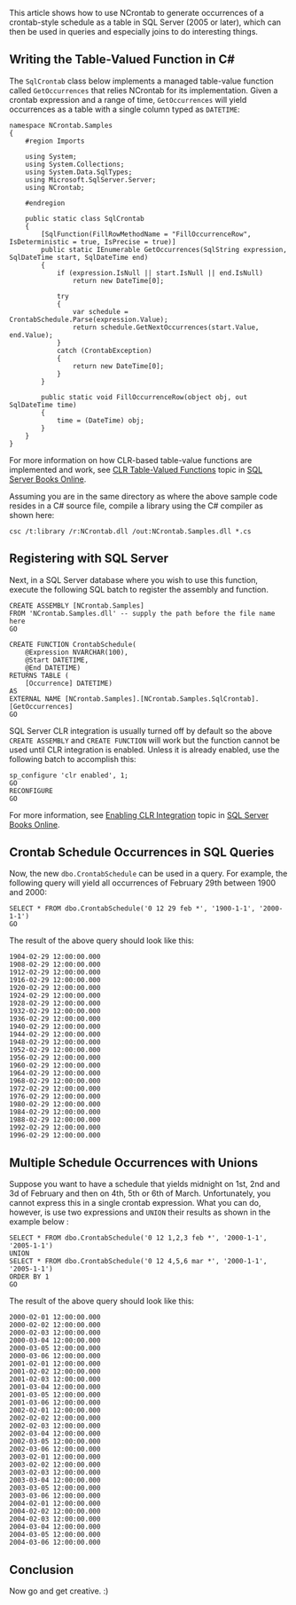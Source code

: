 This article shows how to use NCrontab to generate occurrences of a crontab-style schedule as a table in SQL Server (2005 or later), which can then be used in queries and especially joins to do interesting things.



## Writing the Table-Valued Function in C# ##

The `SqlCrontab` class below implements a managed table-value function called `GetOccurrences` that relies NCrontab for its implementation. Given a crontab expression and a range of time, `GetOccurrences` will yield occurrences as a table with a single column typed as `DATETIME`:

```
namespace NCrontab.Samples
{
    #region Imports

    using System;
    using System.Collections;
    using System.Data.SqlTypes;
    using Microsoft.SqlServer.Server;
    using NCrontab;

    #endregion

    public static class SqlCrontab
    {
        [SqlFunction(FillRowMethodName = "FillOccurrenceRow", IsDeterministic = true, IsPrecise = true)]
        public static IEnumerable GetOccurrences(SqlString expression, SqlDateTime start, SqlDateTime end)
        {
            if (expression.IsNull || start.IsNull || end.IsNull)
                return new DateTime[0];

            try
            {
                var schedule = CrontabSchedule.Parse(expression.Value);
                return schedule.GetNextOccurrences(start.Value, end.Value);
            }
            catch (CrontabException)
            {
                return new DateTime[0];
            }
        }

        public static void FillOccurrenceRow(object obj, out SqlDateTime time)
        {
            time = (DateTime) obj;
        }
    }
}
```

For more information on how CLR-based table-value functions are implemented and work, see [CLR Table-Valued Functions](http://msdn.microsoft.com/en-us/library/ms131103.aspx) topic in [SQL Server Books Online](http://msdn.microsoft.com/en-us/library/bb545450.aspx).

Assuming you are in the same directory as where the above sample code resides in a C# source file, compile a library using the C# compiler as shown here:


```
csc /t:library /r:NCrontab.dll /out:NCrontab.Samples.dll *.cs
```

## Registering with SQL Server ##

Next, in a SQL Server database where you wish to use this function, execute the following SQL batch to register the assembly and function.

```
CREATE ASSEMBLY [NCrontab.Samples] 
FROM 'NCrontab.Samples.dll' -- supply the path before the file name here
GO

CREATE FUNCTION CrontabSchedule(
    @Expression NVARCHAR(100), 
    @Start DATETIME, 
    @End DATETIME)
RETURNS TABLE (
    [Occurrence] DATETIME)
AS 
EXTERNAL NAME [NCrontab.Samples].[NCrontab.Samples.SqlCrontab].[GetOccurrences]
GO
```

SQL Server CLR integration is usually turned off by default so the above `CREATE ASSEMBLY` and `CREATE FUNCTION` will work but the function cannot be used until CLR integration is enabled. Unless it is already enabled, use the following batch to accomplish this:

```
sp_configure 'clr enabled', 1;
GO
RECONFIGURE
GO
```

For more information, see [Enabling CLR Integration](http://msdn.microsoft.com/en-us/library/ms131048.aspx) topic in [SQL Server Books Online](http://msdn.microsoft.com/en-us/library/bb545450.aspx).

## Crontab Schedule Occurrences in SQL Queries ##

Now, the new `dbo.CrontabSchedule` can be used in a query. For example, the following query will yield all occurrences of February 29th between 1900 and 2000:

```
SELECT * FROM dbo.CrontabSchedule('0 12 29 feb *', '1900-1-1', '2000-1-1')
GO
```

The result of the above query should look like this:

```
1904-02-29 12:00:00.000
1908-02-29 12:00:00.000
1912-02-29 12:00:00.000
1916-02-29 12:00:00.000
1920-02-29 12:00:00.000
1924-02-29 12:00:00.000
1928-02-29 12:00:00.000
1932-02-29 12:00:00.000
1936-02-29 12:00:00.000
1940-02-29 12:00:00.000
1944-02-29 12:00:00.000
1948-02-29 12:00:00.000
1952-02-29 12:00:00.000
1956-02-29 12:00:00.000
1960-02-29 12:00:00.000
1964-02-29 12:00:00.000
1968-02-29 12:00:00.000
1972-02-29 12:00:00.000
1976-02-29 12:00:00.000
1980-02-29 12:00:00.000
1984-02-29 12:00:00.000
1988-02-29 12:00:00.000
1992-02-29 12:00:00.000
1996-02-29 12:00:00.000
```

## Multiple Schedule Occurrences with Unions ##

Suppose you want to have a schedule that yields midnight on 1st, 2nd and 3d of February and then on 4th, 5th or 6th of March. Unfortunately, you cannot express this in a single crontab expression. What you can do, however, is use two expressions and `UNION` their results as shown in the example below :

```
SELECT * FROM dbo.CrontabSchedule('0 12 1,2,3 feb *', '2000-1-1', '2005-1-1')
UNION
SELECT * FROM dbo.CrontabSchedule('0 12 4,5,6 mar *', '2000-1-1', '2005-1-1')
ORDER BY 1
GO
```

The result of the above query should look like this:

```
2000-02-01 12:00:00.000
2000-02-02 12:00:00.000
2000-02-03 12:00:00.000
2000-03-04 12:00:00.000
2000-03-05 12:00:00.000
2000-03-06 12:00:00.000
2001-02-01 12:00:00.000
2001-02-02 12:00:00.000
2001-02-03 12:00:00.000
2001-03-04 12:00:00.000
2001-03-05 12:00:00.000
2001-03-06 12:00:00.000
2002-02-01 12:00:00.000
2002-02-02 12:00:00.000
2002-02-03 12:00:00.000
2002-03-04 12:00:00.000
2002-03-05 12:00:00.000
2002-03-06 12:00:00.000
2003-02-01 12:00:00.000
2003-02-02 12:00:00.000
2003-02-03 12:00:00.000
2003-03-04 12:00:00.000
2003-03-05 12:00:00.000
2003-03-06 12:00:00.000
2004-02-01 12:00:00.000
2004-02-02 12:00:00.000
2004-02-03 12:00:00.000
2004-03-04 12:00:00.000
2004-03-05 12:00:00.000
2004-03-06 12:00:00.000
```

## Conclusion ##

Now go and get creative. :)